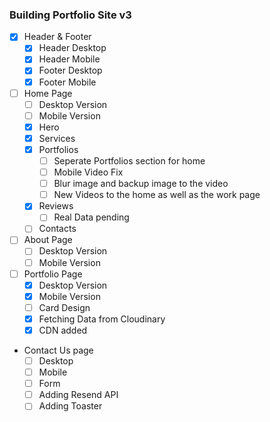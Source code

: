 ### Building Portfolio Site v3

- [x] Header & Footer
  - [x] Header Desktop
  - [x] Header Mobile
  - [x] Footer Desktop
  - [x] Footer Mobile
- [ ] Home Page
  - [ ] Desktop Version
  - [ ] Mobile Version
  - [x] Hero
  - [x] Services
  - [x] Portfolios
    - [ ] Seperate Portfolios section for home
    - [ ] Mobile Video Fix
    - [ ] Blur image and backup image to the video
    - [ ] New Videos to the home as well as the work page
  - [x] Reviews
    - [ ] Real Data pending
  - [ ] Contacts
- [ ] About Page
  - [ ] Desktop Version
  - [ ] Mobile Version
- [ ] Portfolio Page
  - [x] Desktop Version
  - [x] Mobile Version
  - [ ] Card Design
  - [x] Fetching Data from Cloudinary
  - [x] CDN added
- Contact Us page
  - [ ] Desktop
  - [ ] Mobile
  - [ ] Form
  - [ ] Adding Resend API
  - [ ] Adding Toaster

